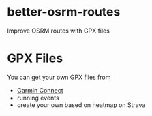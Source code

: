# better-osrm-routes

Improve OSRM routes with GPX files

# GPX Files

You can get your own GPX files from 

- [Garmin Connect](https://connect.garmin.com/modern/courses)
- running events
- create your own based on heatmap on Strava
